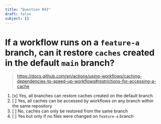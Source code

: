 ```yaml
---
title: "Question 043"
draft: false
subject: []
---
```


# If a workflow runs on a `feature-a` branch, can it restore `caches` created in the default `main` branch?

> https://docs.github.com/en/actions/using-workflows/caching-dependencies-to-speed-up-workflows#restrictions-for-accessing-a-cache
1. [x] Yes, all branches can restore caches created on the default branch
1. [ ] Yes, all caches can be accessed by workflows on any branch within the same repository
1. [ ] No, caches can only be restored from the same branch
1. [ ] Yes but only if no files were changed on `feature-a` branch
